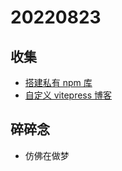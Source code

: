 # 20220823

## 收集

- [搭建私有 npm 库](https://juejin.cn/post/7134621230031700005)
- [自定义 vitepress 博客](https://juejin.cn/post/7134586612406714375)

## 碎碎念

- 仿佛在做梦
